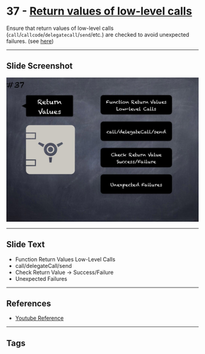 # 37 - [Return values of low-level calls](Return%20values%20of%20low-level%20calls.md)
Ensure that return values of low-level calls (`call`/`callcode`/`delegatecall`/`send`/etc.) are checked to avoid unexpected failures. (see [here](https://swcregistry.io/docs/SWC-104))
___
## Slide Screenshot
![037.jpg](../../images/4.%20Pitfalls%20and%20Best%20Practices%20101/037.jpg)
___
## Slide Text
- Function Return Values Low-Level Calls
- call/delegateCall/send
- Check Return Value -> Success/Failure
- Unexpected Failures

___
## References
- [Youtube Reference](https://youtu.be/fgXuHaZDenU?t=1329)
___
## Tags
